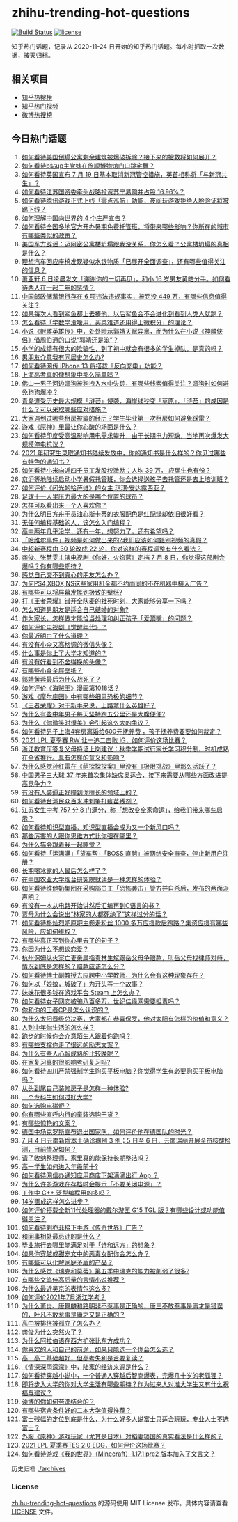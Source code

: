 # zhihu-trending-hot-questions

[![Build Status](https://github.com/justjavac/zhihu-trending-hot-questions/workflows/ci/badge.svg?branch=master)](https://github.com/justjavac/zhihu-trending-hot-questions/actions)
[![license](https://img.shields.io/github/license/justjavac/zhihu-trending-hot-questions)](https://github.com/justjavac/zhihu-trending-hot-questions/blob/master/LICENSE)

知乎热门话题，记录从 2020-11-24 日开始的知乎热门话题。每小时抓取一次数据，按天[归档](./archives)。

## 相关项目

- [知乎热搜榜](https://github.com/justjavac/zhihu-trending-top-search)
- [知乎热门视频](https://github.com/justjavac/zhihu-trending-hot-video)
- [微博热搜榜](https://github.com/justjavac/weibo-trending-hot-search)

## 今日热门话题

<!-- BEGIN -->
<!-- 最后更新时间 Tue Jul 06 2021 13:01:32 GMT+0800 (China Standard Time) -->

1. [如何看待美国倒塌公寓剩余建筑被爆破拆除？接下来的搜救将如何展开？](https://www.zhihu.com/question/470179252)
2. [如何看待b站up主党妹在旅顺博物馆门口跳宅舞？](https://www.zhihu.com/question/469738970)
3. [如何看待英国宣布 7 月 19
   日基本取消新冠管控措施，英首相称将「与新冠共生」？](https://www.zhihu.com/question/470344047)
4. [如何看待江苏国资委牵头战略投资苏宁易购并占股 16.96%？](https://www.zhihu.com/question/470291430)
5. [如何看待腾讯游戏正式上线「零点巡航」功能，夜间玩游戏拒绝人脸验证将被踢下线？](https://www.zhihu.com/question/470166057)
6. [如何理解中国向世界的 4 个庄严宣告？](https://www.zhihu.com/question/469269512)
7. [如何看待全国多地官方开办暑期免费托管班，将带来哪些影响？你所在的城市有哪些类似的政策？](https://www.zhihu.com/question/469495664)
8. [美国军方辟谣：迈阿密公寓楼坍塌跟我没关系，你怎么看？公寓楼坍塌的真相是什么？](https://www.zhihu.com/question/469479306)
9. [理想汽车回应座椅发现疑似水银物质「已展开全面调查」，还有哪些值得关注的信息？](https://www.zhihu.com/question/470160887)
10. [萧亚轩 6 日凌晨发文「谢谢你的一切再见」，和小 16
    岁男友黄皓分手。如何看待两人在一起三年的感情？](https://www.zhihu.com/question/470346487)
11. [中国邮政储蓄银行存在 6 项违法违规事实，被罚没 449
    万，有哪些信息值得关注？](https://www.zhihu.com/question/470180715)
12. [如果每次人看到鲨鱼都上去揍他，以后鲨鱼会不会进化到看到人类人就跑？](https://www.zhihu.com/question/469388304)
13. [怎么看待「学数学没啥用，买菜难道还用得上微积分」的理论？](https://www.zhihu.com/question/330028623)
14. [小说《射雕英雄传》中，处处暗示郭靖天赋异禀，而为什么在小说《神雕侠侣》借周伯通的口说“郭靖还是笨”？](https://www.zhihu.com/question/469671460)
15. [小学的成绩有很大的欺骗性，到了初中就会有很多的学生掉队，是真的吗？](https://www.zhihu.com/question/433616847)
16. [男朋友介意我有同居史怎么办?](https://www.zhihu.com/question/465458023)
17. [如何看待网传 iPhone 13 将搭载「反向充电」功能？](https://www.zhihu.com/question/470137767)
18. [上海高考真的像想象中那么简单吗？](https://www.zhihu.com/question/461132796)
19. [佛山一男子河边遛狗被狗拽入水中失踪，有哪些线索值得关注？遛狗时如何避免狗狗爆冲？](https://www.zhihu.com/question/470186017)
20. [青岛遭受历史最大规模「浒苔」侵袭，海岸线秒变「草原」，「浒苔」的成因是什么？可以采取哪些应对措施？](https://www.zhihu.com/question/468731794)
21. [大家遇到过哪些租房被骗的经历？学生毕业第一次租房如何避免踩雷？](https://www.zhihu.com/question/469950659)
22. [游戏《原神》里最让你心酸的场面是什么？](https://www.zhihu.com/question/462389144)
23. [如何看待印度受高温影响用电需求攀升，由于长期电力短缺，当地再次爆发大规模停电抗议？](https://www.zhihu.com/question/469940844)
24. [2021
    年研究生录取通知书陆续发放中，你的通知书是什么样的？你见过哪些有特色的通知书？](https://www.zhihu.com/question/463758340)
25. [如何看待小米向近四千员工发股权激励：人均 39 万，
    应届生也有份？](https://www.zhihu.com/question/469594067)
26. [京沪等地陆续启动小学暑假托管班，你会选择送孩子去托管还是去上培训班？](https://www.zhihu.com/question/469536387)
27. [如何评价《闪光的哈萨维》的女主 琪琪·安达露西亚？](https://www.zhihu.com/question/465097576)
28. [足球十一人里压力最大的是哪个位置的球员？](https://www.zhihu.com/question/468833811)
29. [怎样可以看出来一个人喜欢你？](https://www.zhihu.com/question/466221460)
30. [为什么明日方舟干员浊心斯卡蒂的衣服配色是红配绿却依旧很好看？](https://www.zhihu.com/question/466888303)
31. [无任何编程基础的人，该怎么入门编程？](https://www.zhihu.com/question/28611887)
32. [高中两年几乎没学，还有一年，想努力了，还有希望吗？](https://www.zhihu.com/question/462084525)
33. [「哈维尔事件」视频是如何做出来的?我们应该如何甄别视频的真假？](https://www.zhihu.com/question/469908344)
34. [中超新赛程由 30 轮改成 22
    轮，你对这样的赛程调整有什么看法？](https://www.zhihu.com/question/470208516)
35. [龚俊、张慧雯主演电视剧《你好，火焰蓝》定档 7 月 8
    日，你觉得这部剧会爆吗？你有哪些期待？](https://www.zhihu.com/question/470159833)
36. [感觉自己交不到真心的朋友怎么办？](https://www.zhihu.com/question/317167508)
37. [为何PS4,XBOX,NS这些家用机全都不约而同的不在机器中植入广告？](https://www.zhihu.com/question/469705352)
38. [有哪些可以将屏幕发挥到极致的壁纸?](https://www.zhihu.com/question/325648700)
39. [打《王者荣耀》错开全队麦的社死时刻，大家能够分享一下吗？](https://www.zhihu.com/question/467240578)
40. [怎么知道男朋友是适合自己结婚的对象?](https://www.zhihu.com/question/449911702)
41. [作为家长，怎样做才能恰当处理和纠正孩子「爱顶嘴」的问题？](https://www.zhihu.com/question/461406485)
42. [如何评价电视剧《觉醒年代》？](https://www.zhihu.com/question/392105758)
43. [你最近明白了什么道理？](https://www.zhihu.com/question/431861103)
44. [有没有小众又高格调的微信头像？](https://www.zhihu.com/question/412524633)
45. [什么事是你上了大学才知道的？](https://www.zhihu.com/question/406491354)
46. [有没有好看到不舍得换的头像？](https://www.zhihu.com/question/368799434)
47. [有哪些小众全屏壁纸？](https://www.zhihu.com/question/440343163)
48. [郭靖黄蓉最后为什么战死了？](https://www.zhihu.com/question/468610755)
49. [如何评价《海贼王》漫画第1018话？](https://www.zhihu.com/question/469303273)
50. [游戏《摩尔庄园》中有哪些细思恐极的细节？](https://www.zhihu.com/question/334609345)
51. [《王者荣耀》对于新手来说，上路拿什么英雄好？](https://www.zhihu.com/question/461187822)
52. [为什么有些中年男子每天坚持跑五公里还是大腹便便?](https://www.zhihu.com/question/457131875)
53. [为什么《你微笑时很美》会引起这么大的争议？](https://www.zhihu.com/question/467798509)
54. [如何看待男子上海4套房离婚给600元抚养费
    ，孩子抚养费要要如何裁定？](https://www.zhihu.com/question/470202472)
55. [2021 LPL 夏季赛 RW 让一追二击败
    iG，如何评价这场比赛？](https://www.zhihu.com/question/470215654)
56. [浙江教育厅答复父母持证上岗建议：秋季学期试行家长学习积分制，时机成熟在全省推行。具有怎样的意义和影响？](https://www.zhihu.com/question/470144683)
57. [为什么感觉孙红雷在《萌探探探案》里没有《极限挑战》里那么活跃了？](https://www.zhihu.com/question/467421033)
58. [中国男子三大球 37
    年来首次集体缺席奥运会，接下来需要从哪些方面改进提高竞争力？](https://www.zhihu.com/question/469581004)
59. [有没有人装逼正好撞到你擅长的领域上的？](https://www.zhihu.com/question/338688699)
60. [如何看待台湾民众百米冲刺争打疫苗残剂？](https://www.zhihu.com/question/469960214)
61. [江苏女生中考 757 分 8
    门满分，称「想改变全家命运」，给我们带来哪些启示？](https://www.zhihu.com/question/470149393)
62. [如何看待知识型直播，知识型直播会成为又一个新风口吗？](https://www.zhihu.com/question/470192255)
63. [那些厉害的人跟你思维方式比你强在哪里？](https://www.zhihu.com/question/444370761)
64. [为什么猫会跟着我一起睡觉？](https://www.zhihu.com/question/460735158)
65. [如何看待「运满满」「货车帮」「BOSS
    直聘」被网络安全审查，停止新用户注册？](https://www.zhihu.com/question/470104949)
66. [长期喝冰露的人最后怎么样了？](https://www.zhihu.com/question/324463577)
67. [在中国农业大学烟台研究院就读是一种怎样的体验？](https://www.zhihu.com/question/395900199)
68. [如何看待维他奶集团在采购部员工「恐怖袭击」警方并自杀后，发布的两面派声明？](https://www.zhihu.com/question/469732478)
69. [有没有一本从电路开始讲然后汇编再到C语言的书？](https://www.zhihu.com/question/469693594)
70. [贾母为什么会说出“林家的人都死绝了”这样过分的话？](https://www.zhihu.com/question/468517059)
71. [如何看待朴灿烈吧原吧主卷走粉丝 1000
    多万应援款后跑路？集资应援有哪些风险，应如何维权？](https://www.zhihu.com/question/469617778)
72. [有哪些真正写到你心里去了的句子？](https://www.zhihu.com/question/281637180)
73. [你因为什么不想谈恋爱？](https://www.zhihu.com/question/467291312)
74. [杭州保姆纵火案亡妻亲属指责林生斌跟岳父母争赔款，叫岳父母找律师对峙，情况到底是怎样的？赔款应该怎么分？](https://www.zhihu.com/question/469306984)
75. [如何看待博士副教授去应聘中小学教师，为什么会有这种现象存在？](https://www.zhihu.com/question/469006927)
76. [如何以「娘娘，城破了」为开头写一个故事？](https://www.zhihu.com/question/455531791)
77. [妹妹花很多钱在游戏平台 Steam 上怎么办？](https://www.zhihu.com/question/467965628)
78. [如何看待女子网恋被骗八百多万，世纪佳缘网需要担责吗？](https://www.zhihu.com/question/470130941)
79. [你和你的王者CP是怎么认识的？](https://www.zhihu.com/question/465183546)
80. [为什么太阳晋级总决赛，大家都在恭喜保罗，他对太阳有怎样的价值和意义？](https://www.zhihu.com/question/469265691)
81. [人到中年你生活的怎么样？](https://www.zhihu.com/question/469317566)
82. [跑步的时候你会介意陌生人跟着你跑吗？](https://www.zhihu.com/question/466187680)
83. [有哪些支撑你走了很远的励志文案？](https://www.zhihu.com/question/460253646)
84. [为什么有些人心智成熟的比较晚呢？](https://www.zhihu.com/question/283077831)
85. [在家复习真的很影响考研复习吗?](https://www.zhihu.com/question/465680815)
86. [如何看待四川严禁强制学生购买平板电脑？你觉得学生有必要购买平板电脑吗？](https://www.zhihu.com/question/469907647)
87. [从头到尾自己装修房子是怎样一种体验?](https://www.zhihu.com/question/31038596)
88. [一个专科生如何过好大学?](https://www.zhihu.com/question/465577553)
89. [如何选购电磁炉？](https://www.zhihu.com/question/19731617)
90. [你有哪些直呼内行的童装选购干货？](https://www.zhihu.com/question/426278534)
91. [有哪些惊艳的文案？](https://www.zhihu.com/question/459587637)
92. [德国中场克罗斯宣布退出国家队，如何评价他在德国队的时光？](https://www.zhihu.com/question/469599762)
93. [7 月 4 日云南新增本土确诊病例 3 例；5 日至 6
    日，云南瑞丽开展全员核酸检测，目前情况如何？](https://www.zhihu.com/question/470089816)
94. [请了收纳整理师，家里真的能保持长期整洁吗？](https://www.zhihu.com/question/446527016)
95. [高一学生如何进入年级前十?](https://www.zhihu.com/question/426078063)
96. [如何看待网信办通知应用商店下架滴滴出行 App ？](https://www.zhihu.com/question/470015739)
97. [为什么许多游戏在存档时会提示「不要关闭电源」？](https://www.zhihu.com/question/469514688)
98. [工作中 C++ 泛型编程用的多吗？](https://www.zhihu.com/question/22994182)
99. [14岁画成这样怎么进步？](https://www.zhihu.com/question/469372036)
100. [如何评价搭载全新11代处理器的戴尔游匣 G15 TGL
     版？有哪些设计或功能值得关注？](https://www.zhihu.com/question/466820785)
101. [如何看待刘亦菲接下手游《传奇世界》广告？](https://www.zhihu.com/question/469422532)
102. [和同事相处最忌讳的是什么？](https://www.zhihu.com/question/294492493)
103. [毕业旅行去哪里能满足对于「诗和远方」的想象？](https://www.zhihu.com/question/461563310)
104. [如果你穿越成甜宠文中的恶毒女配你会怎么办？](https://www.zhihu.com/question/367845869)
105. [有哪些可以化解家庭矛盾的产品？](https://www.zhihu.com/question/463153615)
106. [为什么感觉《瑞克和莫蒂》第五季中瑞克的能力被削弱了很多?](https://www.zhihu.com/question/466419064)
107. [有哪些文笔佳高质量的言情小说推荐？](https://www.zhihu.com/question/35334758)
108. [为什么最近吴京的表情包这么多?](https://www.zhihu.com/question/459051105)
109. [如何评价2021年7月浙江学考？](https://www.zhihu.com/question/438511758)
110. [为什么萧炎、唐舞麟和路明非不惹事是正确的，唐三不敢惹事是庸才是错误的，叶凡不敢惹事是庸才又是正确的？](https://www.zhihu.com/question/469255466)
111. [高中被排挤被孤立了怎么办？](https://www.zhihu.com/question/466031743)
112. [龚俊为什么突然火了？](https://www.zhihu.com/question/469659869)
113. [为什么阿拉伯语在西方扩张比东方成功？](https://www.zhihu.com/question/464466767)
114. [你喜欢的人和自己的前途，如果只能选一个你会怎么选？](https://www.zhihu.com/question/469180114)
115. [高一高二基础超好，但高考失利是否要复读？](https://www.zhihu.com/question/467953916)
116. [《情深深雨濛濛》中，陆家的经济来源是什么？](https://www.zhihu.com/question/54479741)
117. [如何看待穿越小说中，一个普通人穿越后智商爆表，完爆几十岁的老狐狸？](https://www.zhihu.com/question/376857581)
118. [即将步入大学的你对大学生活有哪些期待？作为过来人对准大学生又有什么祝福与建议？](https://www.zhihu.com/question/469460738)
119. [读博的你如何劳逸结合的？](https://www.zhihu.com/question/460861080)
120. [有哪些宿舍条件好的二本大学值得推荐？](https://www.zhihu.com/question/405920733)
121. [富士残幅的定位到底是什么，为什么好多人说富士只适合玩玩，专业人士不选富士？](https://www.zhihu.com/question/470044599)
122. [外服《原神》游戏玩家（尤其是日本）对稻妻锁国的真实看法是什么样的？](https://www.zhihu.com/question/469647926)
123. [2021 LPL 夏季赛TES 2:0
     EDG，如何评价这场比赛？](https://www.zhihu.com/question/469986525)
124. [如何看待游戏《我的世界》（Minecraft）1.17.1 pre2
     版本加入了文言文？](https://www.zhihu.com/question/469226186)

<!-- END -->

历史归档 [./archives](./archives)

### License

[zhihu-trending-hot-questions](https://github.com/justjavac/zhihu-trending-hot-questions)
的源码使用 MIT License 发布。具体内容请查看 [LICENSE](./LICENSE) 文件。
